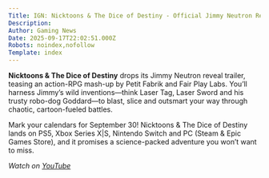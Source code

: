 ```yaml
---
Title: IGN: Nicktoons & The Dice of Destiny - Official Jimmy Neutron Reveal Trailer
Description: 
Author: Gaming News
Date: 2025-09-17T22:02:51.000Z
Robots: noindex,nofollow
Template: index
---
```

<p><strong>Nicktoons &amp; The Dice of Destiny</strong> drops its Jimmy Neutron reveal trailer, teasing an action-RPG mash-up by Petit Fabrik and Fair Play Labs. You’ll harness Jimmy’s wild inventions—think Laser Tag, Laser Sword and his trusty robo-dog Goddard—to blast, slice and outsmart your way through chaotic, cartoon-fueled battles.</p>

<p>Mark your calendars for September 30! Nicktoons &amp; The Dice of Destiny lands on PS5, Xbox Series X|S, Nintendo Switch and PC (Steam &amp; Epic Games Store), and it promises a science-packed adventure you won’t want to miss.</p>

<p><em>Watch on <a href="https://www.youtube.com/watch?v=Py3N-Y9xcXA" rel="noopener noreferrer">YouTube</a></em></p>

